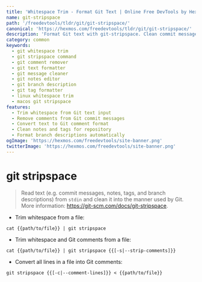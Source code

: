 ```yaml
---
title: 'Whitespace Trim - Format Git Text | Online Free DevTools by Hexmos'
name: git-stripspace
path: '/freedevtools/tldr/git/git-stripspace/'
canonical: 'https://hexmos.com/freedevtools/tldr/git/git-stripspace/'
description: 'Format Git text with git-stripspace. Clean commit messages and notes by trimming whitespace and comments. Free online tool, no registration required.'
category: common
keywords:
  - git whitespace trim
  - git stripspace command
  - git comment remover
  - git text formatter
  - git message cleaner
  - git notes editor
  - git branch description
  - git tag formatter
  - linux whitespace trim
  - macos git stripspace
features:
  - Trim whitespace from Git text input
  - Remove comments from Git commit messages
  - Convert text to Git comment format
  - Clean notes and tags for repository
  - Format branch descriptions automatically
ogImage: 'https://hexmos.com/freedevtools/site-banner.png'
twitterImage: 'https://hexmos.com/freedevtools/site-banner.png'
---
```


# git stripspace

> Read text (e.g. commit messages, notes, tags, and branch descriptions) from `stdin` and clean it into the manner used by Git.
> More information: <https://git-scm.com/docs/git-stripspace>.

- Trim whitespace from a file:

`cat {{path/to/file}} | git stripspace`

- Trim whitespace and Git comments from a file:

`cat {{path/to/file}} | git stripspace {{[-s|--strip-comments]}}`

- Convert all lines in a file into Git comments:

`git stripspace {{[-c|--comment-lines]}} < {{path/to/file}}`
